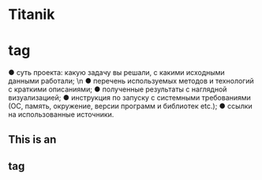 # Titanik<h1> tag
● суть проекта: какую задачу вы решали, с какими исходными данными работали; \n
● перечень используемых методов и технологий с краткими описаниями;
● полученные результаты с наглядной визуализацией;
● инструкция по запуску с системными требованиями (ОС, память, окружение, версии программ и библиотек etc.);
● ссылки на использованные источники.
## This is an <h2> tag
<!-- ###### This is an jopa<h6> tag -->
